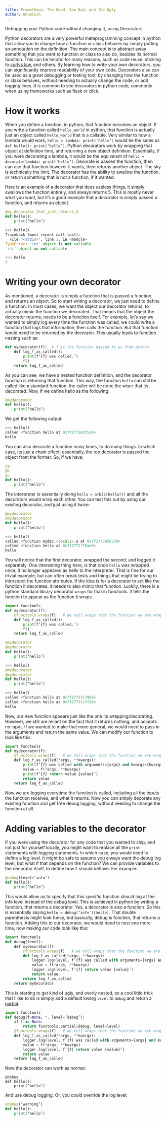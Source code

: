 ```yaml
---
title: Prometheus: The Good, the Bad, and the Ugly
author: nhumrich
---
```


Debugging your Python code without changing it, using Decorators



Python decorators are a very powerful metaprogramming concept in python that allow you to change how a function or class behaves by simply putting an annotation on the definition. 
The main concept is to abstract away something that you want to function or class to also do, besides its normal function. 
This can be helpful for many reasons, such as code reuse, sticking to [curlys law](https://blog.codinghorror.com/curlys-law-do-one-thing/), and others. By learning how to write your own decorators, you can significantly improve readability of your own code. 
Decorators also can be used as a great debugging or testing tool, by changing how the function or class behaves, without needing to actually change the code, or add logging lines. It is common to see decorators in python code, commonly when using frameworks such as flask or click. 

# How it works
When you define a function, in python, that function becomes an object. If you write a function called `hello_world` in python, that function is actually just an object called `hello_world` that is a callable. Very similar to how a lambda would work, `hello = lambda: print(‘hello’)` would be the same as `def hello(): print(‘hello’)`. Python decorators work by wrapping that object at definition time, and returning a new object definition. Essentially, if you were decorating a lambda, it would be the equivalent of `hello = decorate(lambda: print(‘hello’)`. Decorate is passed the function, then can use that function however it wants, then returns another object. The sky is technically the limit. The decorator has the ability to swallow the function, or return something that is not a function, if it wanted. 

Here is an example of a decorator that does useless things, it simply swallows the function entirely, and always returns 5. This is mostly never what you want, but it’s a good example that a decorator is simply passed a function, and returns an object. 

```python
@my_decorator_that_just_returns_5
def hello():
    print(‘hello’)

>>> hello()
Traceback (most recent call last):
  File "<stdin>", line 1, in <module>
TypeError: 'int' object is not callable
'int' object is not callable

>>> hello
5
```


# Writing your own decorator
As mentioned, a decorator is simply a function that is passed a function, and returns an object. So to start writing a decorator, we just need to define a function. In most cases, we want the object our decorator returns, to actually mimic the function we decorated. That means that the object the decorator returns, needs to be a function itself. For example, let’s say we wanted to simply log every time the function was called, we could write a function that logs that information, then calls the function. But that function would need to be returned by the decorator. This usually leads to function nesting such as:

```python
def mydecorator(f):  # f is the function passed to us from python
    def log_f_as_called():
        print(f’{f} was called.’)
        f()
    return log_f_as_called
```

As you can see, we have a nested function definition, and the decorator function is returning that function. This way, the function `hello` can still be called like a standard function, the caller will be none the wiser that its decorated. Now, if we define hello as the following:

```python
@mydecorator
def hello():
    print(‘hello’)
```

We get the following output:
```python
>>> hello()
called <function hello at 0x7f27738d7510>
hello
```

You can also decorate a function many times, to do many things. In which case, its just a chain effect, essentially, the top decorator is passed the object from the former. So, if we have:

```python
@a
@b
@c
def hello():
    print(‘hello’)
```
The interpreter is essentially doing `hello = a(b(c(hello)))` and all the decorators would wrap each other. You can test this out by using our existing decorator, and just using it twice:

```python
@mydecorator
@mydecorator
def hello():
    print(‘hello’)

>>> hello()
called <function mydec.<locals>.a at 0x7f277383d378>
called <function hello at 0x7f2772f78ae8>
hello
```

You will notice that the first decorator, wrapped the second, and logged it separately. One interesting thing here, is that once `hello` was wrapped once, it no longer appeared as hello to the interpreter. That is fine for our trivial example, but can often break tests and things that might be trying to introspect the function attributes. If the idea is for a decorator to act like the function it decorates, it needs to also mimic that function. Luckily, there is a python standard library decorator `wraps` for that in functools. It tells the function to appear as the function it wraps. 

```python
import functools
def mydecorator(f): 
    @functools.wraps(f)   # we tell wraps that the function we are wrapping is f
    def log_f_as_called():
        print(f‘{f} was called.’)
        f()
    return log_f_as_called

@mydecorator
@mydecorator
def hello():
    print(‘hello’)

>>> hello()
@mydecorator
@mydecorator
def hello():
    print(‘hello’)

>>> hello()
called <function hello at 0x7f27737c7950>
called <function hello at 0x7f27737c7f28>
hello

```

Now, our new function appears just like the one its wrapping/decorating. However, we still are reliant on the fact that it returns nothing, and accepts no input. If we wanted to make that more general, we would need to pass in the arguments and return the same value. We can modify our function to look like this:


```python
import functools
def mydecorator(f): 
    @functools.wraps(f)   # we tell wraps that the function we are wrapping is f
    def log_f_as_called(*args, **kwargs):
        print(f‘{f} was called with arguments={args} and kwargs={kwargs}’)
        value = f(*args, **kwargs)
        print(f’{f} return value {value}’)
        return value
    return log_f_as_called
```

Now we are logging everytime the function is called, including all the inputs the function receives, and what it returns. Now you can simply decorate any existing function and get free debug logging, without needing to change the function at all. 

# Adding variables to the decorator
If you were using the decorator for any code that you wanted to ship, and not just for yourself locally, you might want to replace all the `print` statements with logging statements. In which case, you would need to define a log level. It might be safe to assume you always want the debug log level, but what if that depends on the function? We can provide variables to the decorator itself, to define how it should behave. For example:

```python
@debug(level=‘info’)
def hello():
    print(‘hello’)
```
This would allow us to specify that this specific function should log at the info level instead of the debug level. This is achieved in python by writing a function, that returns a decorator. Yes, a decorator is also a function. So this is essentially saying `hello = debug(‘info’)(hello)`. That double parenthesis might look funky, but basically, debug is function, that returns a function. Adding this to our decorator, we would need to nest one more time, now making our code look like this:

```python
import functools
def debug(level): 
    def mydecorator(f)
        @functools.wraps(f)   # we tell wraps that the function we are wrapping is f
        def log_f_as_called(*args, **kwargs):
            logger.log(level, f‘{f} was called with arguments={args} and kwargs={kwargs}’)
            value = f(*args, **kwargs)
            logger.log(level, f’{f} return value {value}’)
            return value
        return log_f_as_called
    return mydecorator
```

This is starting to get kind of ugly, and overly nested, so a cool little trick that I like to do is simply add a default kwarg `level` to `debug` and return a [partial](https://docs.python.org/2/library/functools.html#functools.partial).

```python
import functools
def debug(f=None, *, level=’debug’): 
    if f is None:
        return functools.partial(debug, level=level)
    @functools.wraps(f)   # we tell wraps that the function we are wrapping is f
    def log_f_as_called(*args, **kwargs):
        logger.log(level, f‘{f} was called with arguments={args} and kwargs={kwargs}’)
        value = f(*args, **kwargs)
        logger.log(level, f’{f} return value {value}’)
        return value
    return log_f_as_called
```
Now the decorator can work as normal:

```
@debug
def hello():
    print(‘hello’)
```
And use debug logging. Or, you could override the log level:
```python
@debug(‘warning’)
def hello():
    print(‘hello’)
```



